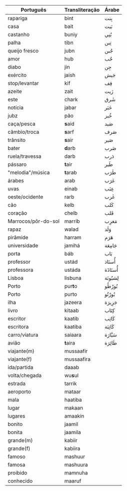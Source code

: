 Português | Transliteração| Árabe 
----------- |-------------- |------
rapariga | bint | بِنت 
casa | bait | بَيت
castanho | buniy | بُنِي
palha | tibn | تِبن
queijo fresco | jubn | جُبن
amor | hub | حُب
diabo | jin | جِن
exército | jaish | جَيش
stop/levantar | kif | قِف
azeite | zait | زَيت
este | chark | شَرق
notícia | jabar | خَبَر
jubz | pão | خُبز
caça/pesca | **s**aid | صَيد
câmbio/troca | **s**arf | صَرف
trânsito | **s**air | صَير
bater | **d**arb | ضَرب
ruela/travessa | darb | دَرب
pássaro | **t**air | طَير
"melodia"/música | **t**arab | طَرَب
árabes | arab | عَرَب
uvas | einab | عِنَب
oeste/ocidente | rarb | غَرب 
cão | kelb | كَلب
coração | chelb | قَلب
Marrocos/pôr-do-sol | marrib | مَغرِب 
rapaz | walad | وَلَد
pirâmide | harram | هَرَم
universidade | jamihá | جَامِعَة
porta | báb | بَاب
professor | ustád | أُستَاذ
professora | ustáda | أُستَاذَة
Lisboa | lisbuna | لِشبُونَة
Porto | pur**t**o | بُورْطُو
Porto | purto | بُورْتُو
ilha | jazeera | جَزِيرَة
livro | kitaab | كِتَاب
escritor | kaatib | كَاتِب
escritora | kaatiba | كَاتِبَة
carro/viatura | saiaara | سَيَّارَة
avião | **t**aira | طَائِرَة
viajante(m) | mussaafir | 
viajante(f) | mussaafira | 
ida/partida | daaab | 
volta/chegada | wu**s**ul | 
estrada | tarrik | 
aeroporto | mataar | 
mala | haatiba | 
lugar | makaan | 
lugares | amaakin | 
bonito | jaamil | 
bonita | jaamila | 
grande(m) | kabiir |
grande(f) | kabiira |
famoso | mashuur | 
famosa | mashuura | 
proibido | mamnuha | 
conhecido | maaruf | 